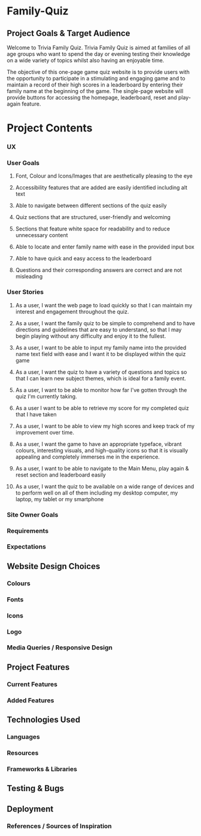 # Family-Quiz

## Project Goals & Target Audience 

Welcome to Trivia Family Quiz. Trivia Family Quiz is aimed at families of all age groups who want to spend the day or evening testing their knowledge on a wide variety of topics whilst also having an enjoyable time.

The objective of this one-page game quiz website is to provide users with the opportunity to participate in a stimulating and engaging game and to maintain a record of their high scores in a leaderboard by entering their family name at the beginning of the game. The single-page website will provide buttons for accessing the homepage, leaderboard, reset and play-again feature. 

# Project Contents

### UX

### User Goals

1) Font, Colour and Icons/Images that are aesthetically pleasing to the eye

2) Accessibility features that are added are easily identified including alt text

3) Able to navigate between different sections of the quiz easily

4) Quiz sections that are structured, user-friendly and welcoming

5) Sections that feature white space for readability and to reduce unnecessary content 

6) Able to locate and enter family name with ease in the provided input box

7) Able to have quick and easy access to the leaderboard 

8) Questions and their corresponding answers are correct and are not misleading

### User Stories

1) As a user, I want the web page to load quickly so that I can maintain my interest and engagement throughout the quiz.

2) As a user, I want the family quiz to be simple to comprehend and to have directions and guidelines that are easy to understand, so that I may begin playing without any difficulty and enjoy it to the fullest.

3) As a user, I want to be able to input my family name into the provided name text field with ease and I want it to be displayed within the quiz game

4) As a user, I want the quiz to have a variety of questions and topics so that I can learn new subject themes, which is ideal for a family event. 

5) As a user, I want to be able to monitor how far I've gotten through the quiz I'm currently taking. 

6) As a user I want to be able to retrieve my score for my completed quiz that I have taken 

6) As a user, I want to be able to view my high scores and keep track of my improvement over time. 

7) As a user, I want the game to have an appropriate typeface, vibrant colours, interesting visuals, and high-quality icons so that it is visually appealing and completely immerses me in the experience. 

8) As a user, I want to be able to navigate to the Main Menu, play again & reset section and leaderboard easily

8) As a user, I want the quiz to be available on a wide range of devices and to perform well on all of them including my desktop computer, my laptop, my tablet or my smartphone

### Site Owner Goals 

### Requirements

### Expectations

## Website Design Choices

### Colours

### Fonts

### Icons

### Logo

### Media Queries / Responsive Design

## Project Features

### Current Features

### Added Features

## Technologies Used

### Languages

### Resources

### Frameworks & Libraries

## Testing & Bugs

## Deployment 

### References / Sources of Inspiration
